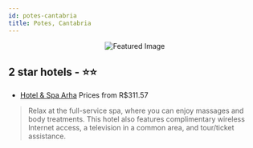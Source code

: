 ```yaml
---
id: potes-cantabria
title: Potes, Cantabria
---
```


<center><img src="https://i.travelapi.com/hotels/4000000/3040000/3035100/3035033/1e9ec80f_z.jpg" alt="Featured Image" /></center>


##  2 star hotels - ⭐️⭐️

-    [Hotel & Spa Arha](https://us.hurb.com/hotels/potes/hotel-spa-arha-JNP-JP410791?cmp=18055) Prices from R$311.57
   > Relax at the full-service spa, where you can enjoy massages and body treatments. This hotel also features complimentary wireless Internet access, a television in a common area, and tour/ticket assistance.
